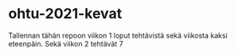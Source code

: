 # ohtu-2021-kevat
Tallennan tähän repoon viikon 1 loput tehtävistä sekä viikosta kaksi eteenpäin. 
Sekä viikon 2 tehtävät 7
